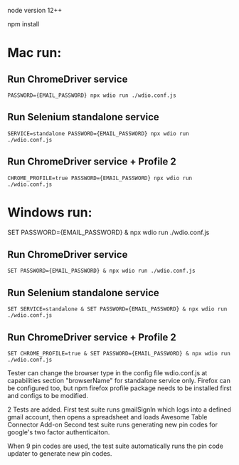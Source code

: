 node version 12++

npm install

# Mac run:
## Run ChromeDriver service
    PASSWORD={EMAIL_PASSWORD} npx wdio run ./wdio.conf.js 
## Run Selenium standalone service
    SERVICE=standalone PASSWORD={EMAIL_PASSWORD} npx wdio run ./wdio.conf.js 
## Run ChromeDriver service + Profile 2
    CHROME_PROFILE=true PASSWORD={EMAIL_PASSWORD} npx wdio run ./wdio.conf.js 


# Windows run:
SET PASSWORD={EMAIL_PASSWORD} & npx wdio run ./wdio.conf.js
## Run ChromeDriver service
    SET PASSWORD={EMAIL_PASSWORD} & npx wdio run ./wdio.conf.js 
## Run Selenium standalone service
    SET SERVICE=standalone & SET PASSWORD={EMAIL_PASSWORD} & npx wdio run ./wdio.conf.js 
## Run ChromeDriver service + Profile 2
    SET CHROME_PROFILE=true & SET PASSWORD={EMAIL_PASSWORD} & npx wdio run ./wdio.conf.js 


Tester can change the browser type in the config file wdio.conf.js at capabilities section "browserName" for standalone service only. 
Firefox can be configured too, but npm firefox profile package needs to be installed first and configs to be modified.

2 Tests are added.
First test suite runs gmailSignIn which logs into a defined gmail account, then opens a spreadsheet and loads Awesome Table Connector Add-on
Second test suite runs generating new pin codes for google's two factor authenticaiton.

When 9 pin codes are used, the test suite automatically runs the pin code updater to generate new pin codes. 

